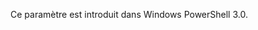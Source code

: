 <Token xmlns:xlink="http://www.w3.org/1999/xlink">Ce paramètre est introduit dans Windows PowerShell 3.0.</Token>

<!--HONumber=Apr16_HO1-->


